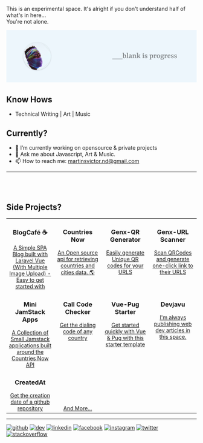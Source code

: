This is an experimental space. It's alright if you don't understand half of what's in here... <br>You're not alone.

<img width="600" height="auto" src="https://raw.githubusercontent.com/MartinsOnuoha/MartinsOnuoha/master/media/banner.png">

## Know Hows

- Technical Writing | Art | Music

## Currently?

- 🔭 I’m currently working on opensource & private projects
- 💬 Ask me about Javascript, Art & Music.
- 📫 How to reach me: martinsvictor.nd@gmail.com

<hr style="margin-bottom: 5rem">

## Side Projects?

<table>
    <tbody>
      <tr valign="top">
        <td width="25%" align="center">
          <h3>BlogCafé ☕️</h3>
          <a href="https://github.com/MartinsOnuoha/BlogCafe">A Simple SPA Blog built with Laravel Vue (With Multiple Image Upload) - Easy to get started with</a>
        </td>
        <td width="25%" align="center">
          <h3>Countries Now</h3>
          <a href="https://countriesnow.space/">An Open source api for retrieving countries and cities data. 🌎</a>
        </td>
        <td width="25%" align="center">
          <h3>Genx-QR Generator</h3>
          <a href="https://genxqrcode.web.app/">Easily generate Unique QR codes for your URLS</a>
        </td>
        <td width="25%" align="center">
          <h3>Genx-URL Scanner</h3>
          <a href="https://genxscanner.web.app/">Scan QRCodes and generate one-click link to their URLS</a>
        </td>
      </tr>
      <tr valign="top">
        <td width="25%" align="center">
          <h3>Mini JamStack Apps</h3>
          <a href="https://github.com/MartinsOnuoha/countriesNow-Demo-Apps">A Collection of Small Jamstack applications built around the Countries Now API</a>
        </td>
        <td width="25%" align="center">
          <h3>Call Code Checker</h3>
          <a href="https://call-code-checker.surge.sh/">Get the dialing code of any country</a>
        </td>
        <td width="25%" align="center">
          <h3>Vue-Pug Starter</h3>
          <a href="https://github.com/MartinsOnuoha/vue-pug-starter">Get started quickly with Vue & Pug with this starter template</a>
        </td>
        <td width="25%" align="center">
          <h3>Devjavu</h3>
          <a href="https://devjavu.space">I'm always publishing web dev articles in this space.</a>
        </td>
      </tr>
      <tr valign="bottom">
          <td width="25%" align="center">
              <h3>CreatedAt</h3>
              <a href="https://created-at.herokuapp.com/">Get the creation date of a github repository</a>
          </td>
          <td width="25%" align="center">
              <a href="https://github.com/MartinsOnuoha?tab=repositories">And More...</a>
          </td>
      </tr>
    </tbody>
</table>

<hr>

[<img src='https://cdn.jsdelivr.net/npm/simple-icons@3.0.1/icons/github.svg' alt='github' height='20'>](https://github.com/MartinsOnuoha)  [<img src='https://cdn.jsdelivr.net/npm/simple-icons@3.0.1/icons/dev-dot-to.svg' alt='dev' height='20'>](https://dev.to/martinsonuoha)  [<img src='https://cdn.jsdelivr.net/npm/simple-icons@3.0.1/icons/linkedin.svg' alt='linkedin' height='20'>](https://www.linkedin.com/in/victor-onuoha-martins/)  [<img src='https://cdn.jsdelivr.net/npm/simple-icons@3.0.1/icons/facebook.svg' alt='facebook' height='20'>](https://www.facebook.com/phatOnuoha)  [<img src='https://cdn.jsdelivr.net/npm/simple-icons@3.0.1/icons/instagram.svg' alt='instagram' height='20'>](https://www.instagram.com/__renaissancehumanist/)  [<img src='https://cdn.jsdelivr.net/npm/simple-icons@3.0.1/icons/twitter.svg' alt='twitter' height='20'>](https://twitter.com/OnuohaOfficial)  [<img src='https://cdn.jsdelivr.net/npm/simple-icons@3.0.1/icons/stackoverflow.svg' alt='stackoverflow' height='20'>](https://stackoverflow.com/users/6948483/martinsonuoha)



